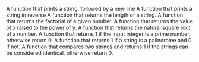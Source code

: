 A function that prints a string, followed by a new line
A function that prints a string in reverse
A function that returns the length of a string.
A function that returns the factorial of a given number.
A function that returns the value of x raised to the power of y.
A function that returns the natural square root of a number.
A function that returns 1 if the input integer is a prime number, otherwise return 0.
A function that returns 1 if a string is a palindrome and 0 if not.
A function that compares two strings and returns 1 if the strings can be considered identical, otherwise return 0.
